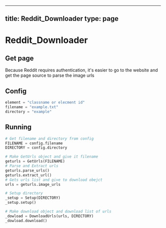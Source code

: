 
---
title: Reddit_Downloader
type: page
---
# Reddit_Downloader

## Get page
Because Reddit requires authentication, it's easier to go to the website and get the page source to parse the image urls

## Config
```py
element = "classname or elecment id"
filename = "example.txt"
directory = "example"
```

## Running
```py
# Get filename and directory from config
FILENAME = config.filename
DIRECTORY = config.directory

# Make GetUrls object and give it filename
geturls = GetUrls(FILENAME)
# Parse and Extract urls
geturls.parse_urls()
geturls.extract_url()
# Gets urls list and give to download obejct
urls = geturls.image_urls

# Setup directory
_setup = Setup(DIRECTORY)
_setup.setup()

# Make download object and download list of urls
_dowload = DownloadUrls(urls, DIRECTORY)
_dowload.download()
```
